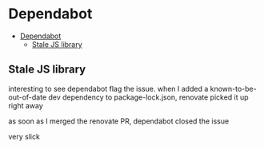 # Dependabot

<!-- markdownlint-disable MD007 -->
<!--ts-->
* [Dependabot](#dependabot)
   * [Stale JS library](#stale-js-library)
<!--te-->
<!-- markdownlint-enable MD007 -->

## Stale JS library

interesting to see dependabot flag the issue.  when
I added a known-to-be-out-of-date dev dependency to
package-lock.json, renovate picked it up right away

as soon as I merged the renovate PR, dependabot closed the issue

very slick
